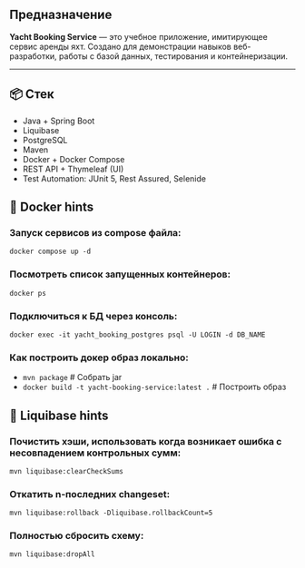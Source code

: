 ## Предназначение

**Yacht Booking Service** — это учебное приложение, имитирующее сервис аренды яхт. Создано для демонстрации навыков веб-разработки, работы с базой данных, тестирования и контейнеризации.

---

## 📦 Стек

- Java + Spring Boot
- Liquibase
- PostgreSQL
- Maven
- Docker + Docker Compose
- REST API + Thymeleaf (UI)
- Test Automation: JUnit 5, Rest Assured, Selenide

## 🐳 Docker hints
### Запуск сервисов из compose файла:
```docker compose up -d```

### Посмотреть список запущенных контейнеров:
```docker ps```

### Подключиться к БД через консоль:
```docker exec -it yacht_booking_postgres psql -U LOGIN -d DB_NAME```

### Как построить докер образ локально:
- ```mvn package``` # Собрать jar
- ```docker build -t yacht-booking-service:latest .``` # Построить образ


## 🌊 Liquibase hints
### Почистить хэши, использовать когда возникает ошибка с несовпадением контрольных сумм:
```mvn liquibase:clearCheckSums```

### Откатить n-последних changeset:
```mvn liquibase:rollback -Dliquibase.rollbackCount=5```

### Полностью сбросить схему:
```mvn liquibase:dropAll```

